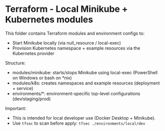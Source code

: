 # Terraform - Local Minikube + Kubernetes modules

This folder contains Terraform modules and environment configs to:
- Start Minikube locally (via null_resource / local-exec)
- Provision Kubernetes namespace + example resources via the Kubernetes provider

Structure:
- modules/minikube: starts/stops Minikube using local-exec (PowerShell on Windows or bash on *nix)
- modules/k8s: creates namespaces and example resources (deployment + service)
- environments/*: environment-specific top-level configurations (dev/staging/prod)

Important:
- This is intended for local developer use (Docker Desktop + Minikube).
- Use `tfsec` to scan before apply: `tfsec ./environments/local/dev`
